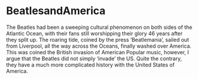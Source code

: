 # BeatlesandAmerica
The Beatles had been a sweeping cultural phenomenon on both sides of the Atlantic Ocean, with their fans still worshipping their glory 46 years after they split up. The roaring tide, coined by the press ‘Beatlemania’, sailed out from Liverpool, all the way across the Oceans, finally washed over America. This was coined the British invasion of American Popular music, however, I argue that the Beatles did not simply ‘invade’ the US. Quite the contrary, they have a much more complicated history with the United States of America.
